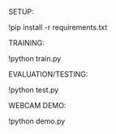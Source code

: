 SETUP:

!pip install -r requirements.txt

TRAINING:

!python train.py

EVALUATION/TESTING:

!python test.py

WEBCAM DEMO:

!python demo.py

